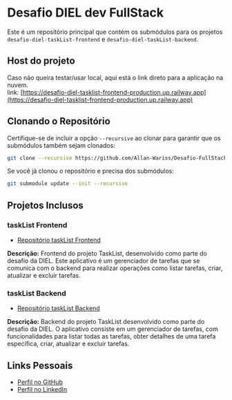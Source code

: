 # Desafio DIEL dev FullStack

Este é um repositório principal que contém os submódulos para os projetos `desafio-diel-taskList-frontend` e `desafio-diel-taskList-backend`.

## Host do projeto
Caso não queira testar/usar local, aqui está o link direto para a aplicação na nuvem.<br>
link: [https://desafio-diel-tasklist-frontend-production.up.railway.app](https://desafio-diel-tasklist-frontend-production.up.railway.app)

## Clonando o Repositório

Certifique-se de incluir a opção `--recursive` ao clonar para garantir que os submódulos também sejam clonados:

```bash
git clone --recursive https://github.com/Allan-Wariss/Desafio-FullStack-DIEL
```

Se você já clonou o repositório e precisa dos submódulos:

```bash
git submodule update --init --recursive
```

## Projetos Inclusos

### taskList Frontend

- [Repositório taskList Frontend](https://github.com/Allan-Wariss/desafio-diel-taskList-frontend)

**Descrição:** Frontend do projeto TaskList, desenvolvido como parte do desafio da DIEL. Este aplicativo é um gerenciador de tarefas que se comunica com o backend para realizar operações como listar tarefas, criar, atualizar e excluir tarefas.

### taskList Backend

- [Repositório taskList Backend](https://github.com/Allan-Wariss/desafio-diel-taskList-backend)

**Descrição:** Backend do projeto TaskList desenvolvido como parte do desafio da DIEL. O aplicativo consiste em um gerenciador de tarefas, com funcionalidades para listar todas as tarefas, obter detalhes de uma tarefa específica, criar, atualizar e excluir tarefas.

## Links Pessoais

- [Perfil no GitHub](https://github.com/Allan-Wariss)
- [Perfil no LinkedIn](https://www.linkedin.com/in/allan-feitosa-wariss-maia/)
